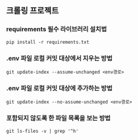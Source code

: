 ## 크롤링 프로젝트

### requirements 필수 라이브러리 설치법
```
pip install -r requirements.txt
```


### .env 파일 로컬 커밋 대상에서 지우는 방법
```
git update-index --assume-unchanged <env경로>
```

### .env 파일 로컬 커밋 대상에 추가하는 방법
```
git update-index --no-assume-unchanged <env경로>
```

### 포함되지 않도록 한 파일 목록을 보는 방법
```
git ls-files -v | grep '^h'
```
